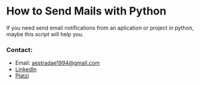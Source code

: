 # How to Send Mails with Python

If you need send email notifications from an aplication or project in python, maybe this script will help you. 

### Contact:
- Email: aestradae1994@gmail.com
- [LinkedIn](http://www.linkedin.com/in/AngelArmandoEstradaEngallo "LinkedIn")
- [Platzi](https://platzi.com/p/angest1000/ "Platzi")
